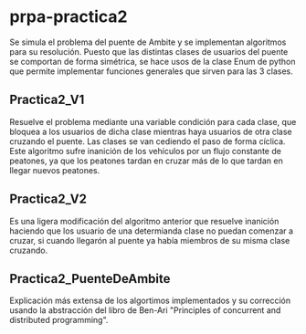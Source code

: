 # prpa-practica2

Se simula el problema del puente de Ambite y se implementan algoritmos para su resolución.
Puesto que las distintas clases de usuarios del puente se comportan de forma simétrica, se hace usos de la clase Enum de python que permite implementar funciones generales que sirven para las 3 clases.

## Practica2_V1
Resuelve el problema mediante una variable condición para cada clase, que bloquea a los usuarios de dicha clase mientras haya usuarios de otra clase cruzando el puente. Las clases se van cediendo el paso de forma cíclica. Este algoritmo sufre inanición de los vehículos por un flujo constante de peatones, ya que los peatones tardan en cruzar más de lo que tardan en llegar nuevos peatones.

## Practica2_V2
Es una ligera modificación del algoritmo anterior que resuelve inanición haciendo que los usuario de una determianda clase no puedan comenzar a cruzar, si cuando llegarón al puente ya había miembros de su misma clase cruzando.

## Practica2_PuenteDeAmbite
Explicación más extensa de los algortimos implementados y su corrección usando la abstracción del libro de Ben-Ari "Principles of concurrent and distributed programming".

